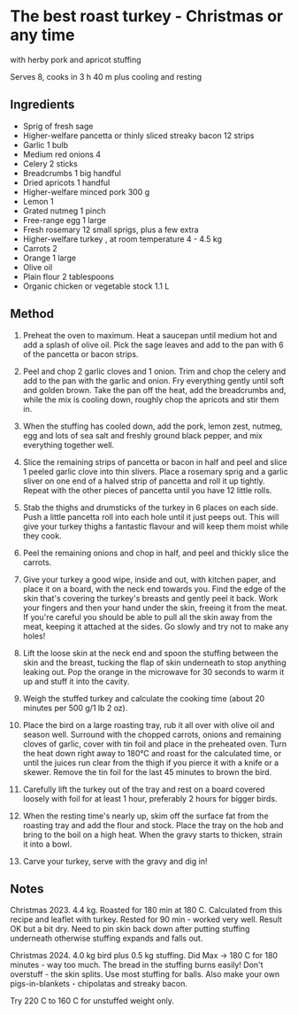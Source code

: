 # The best roast turkey - Christmas or any time

with herby pork and apricot stuffing

Serves 8, cooks in 3 h 40 m plus cooling and resting

## Ingredients

- Sprig of fresh sage
- Higher-welfare pancetta or thinly sliced streaky bacon 12 strips
- Garlic 1 bulb
- Medium red onions 4
- Celery 2 sticks
- Breadcrumbs 1 big handful
- Dried apricots 1 handful
- Higher-welfare minced pork 300 g
- Lemon 1
- Grated nutmeg 1 pinch
- Free-range egg 1 large
- Fresh rosemary 12 small sprigs, plus a few extra
- Higher-welfare turkey , at room temperature 4 - 4.5 kg
- Carrots 2
- Orange 1 large
- Olive oil
- Plain flour 2 tablespoons
- Organic chicken or vegetable stock 1.1 L

## Method

1. Preheat the oven to maximum. Heat a saucepan until medium hot and add a splash of olive oil. Pick the sage leaves and add to the pan with 6 of the pancetta or bacon strips.

1. Peel and chop 2 garlic cloves and 1 onion. Trim and chop the celery and add to the pan with the garlic and onion. Fry everything gently until soft and golden brown. Take the pan off the heat, add the breadcrumbs and, while the mix is cooling down, roughly chop the apricots and stir them in.

1. When the stuffing has cooled down, add the pork, lemon zest, nutmeg, egg and lots of sea salt and freshly ground black pepper, and mix everything together well.

1. Slice the remaining strips of pancetta or bacon in half and peel and slice 1 peeled garlic clove into thin slivers. Place a rosemary sprig and a garlic sliver on one end of a halved strip of pancetta and roll it up tightly. Repeat with the other pieces of pancetta until you have 12 little rolls.

1. Stab the thighs and drumsticks of the turkey in 6 places on each side. Push a little pancetta roll into each hole until it just peeps out. This will give your turkey thighs a fantastic flavour and will keep them moist while they cook.

1. Peel the remaining onions and chop in half, and peel and thickly slice the carrots.

1. Give your turkey a good wipe, inside and out, with kitchen paper, and place it on a board, with the neck end towards you. Find the edge of the skin that's covering the turkey's breasts and gently peel it back. Work your fingers and then your hand under the skin, freeing it from the meat. If you're careful you should be able to pull all the skin away from the meat, keeping it attached at the sides. Go slowly and try not to make any holes!

1. Lift the loose skin at the neck end and spoon the stuffing between the skin and the breast, tucking the flap of skin underneath to stop anything leaking out. Pop the orange in the microwave for 30 seconds to warm it up and stuff it into the cavity.

1. Weigh the stuffed turkey and calculate the cooking time (about 20 minutes per 500 g/1 lb 2 oz).

1. Place the bird on a large roasting tray, rub it all over with olive oil and season well. Surround with the chopped carrots, onions and remaining cloves of garlic, cover with tin foil and place in the preheated oven. Turn the heat down right away to 180°C and roast for the calculated time, or until the juices run clear from the thigh if you pierce it with a knife or a skewer. Remove the tin foil for the last 45 minutes to brown the bird.

1. Carefully lift the turkey out of the tray and rest on a board covered loosely with foil for at least 1 hour, preferably 2 hours for bigger birds.

1. When the resting time's nearly up, skim off the surface fat from the roasting tray and add the flour and stock. Place the tray on the hob and bring to the boil on a high heat. When the gravy starts to thicken, strain it into a bowl.

1. Carve your turkey, serve with the gravy and dig in!

## Notes

Christmas 2023.  4.4 kg. Roasted for 180 min at 180 C.  Calculated from this recipe and leaflet with turkey.  Rested for 90 min - worked very well.  Result OK but a bit dry.  Need to pin skin back down after putting stuffing underneath otherwise stuffing expands and falls out.

Christmas 2024.  4.0 kg bird plus 0.5 kg stuffing.  Did Max -> 180 C for 180 minutes - way too much.  The bread in the stuffing burns easily!  Don't overstuff - the skin splits.  Use most stuffing for balls.  Also make your own pigs-in-blankets - chipolatas and streaky bacon.

Try 220 C to 160 C for unstuffed weight only.   
